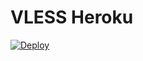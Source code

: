 # VLESS Heroku
[![Deploy](https://www.herokucdn.com/deploy/button.png)](https://dashboard.heroku.com/new?template=https%3A%2F%2Fgithub.com%2FGyiocdiouwe2343%2FHuoRei)
